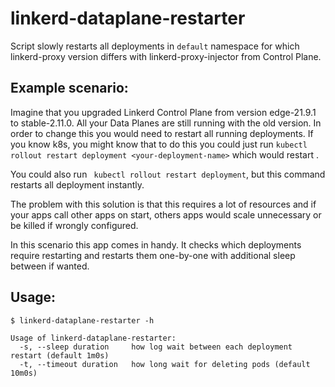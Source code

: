 # linkerd-dataplane-restarter

Script slowly restarts all deployments in `default` namespace for which linkerd-proxy version differs with
linkerd-proxy-injector from Control Plane.

## Example scenario:

Imagine that you upgraded Linkerd Control Plane from version edge-21.9.1 to stable-2.11.0. All your Data Planes are
still running with the old version. In order to change this you would need to restart all running deployments. If you
know k8s, you might know that to do this you could just run `kubectl rollout restart deployment <your-deployment-name>`
which would restart <your-deployment-name>.

You could also run ` kubectl rollout restart deployment`, but this command restarts all deployment instantly.

The problem with this solution is that this requires a lot of resources and if your apps call other apps on start,
others apps would scale unnecessary or be killed if wrongly configured.

In this scenario this app comes in handy. It checks which deployments require restarting and restarts them one-by-one
with additional sleep between if wanted.

## Usage:

```shell
$ linkerd-dataplane-restarter -h

Usage of linkerd-dataplane-restarter:
  -s, --sleep duration     how log wait between each deployment restart (default 1m0s)
  -t, --timeout duration   how long wait for deleting pods (default 10m0s)
```
